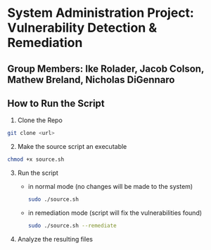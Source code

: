 # System Administration Project: Vulnerability Detection & Remediation
## Group Members: Ike Rolader, Jacob Colson, Mathew Breland, Nicholas DiGennaro

## How to Run the Script
1. Clone the Repo
```sh
git clone <url>
```

2. Make the source script an executable
```sh
chmod +x source.sh
```

3. Run the script
	- in normal mode (no changes will be made to the system)
		 ```sh
		 sudo ./source.sh
		 ```
	- in remediation mode (script will fix the vulnerabilities found)
		 ```sh
		 sudo ./source.sh --remediate
		 ```

4. Analyze the resulting files

